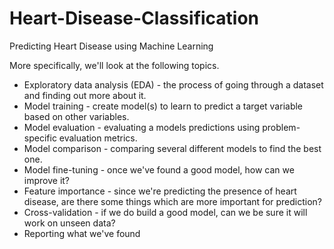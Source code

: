 # Heart-Disease-Classification
Predicting Heart Disease using Machine Learning

More specifically, we'll look at the following topics.

* Exploratory data analysis (EDA) - the process of going through a dataset and finding out more about it.
* Model training - create model(s) to learn to predict a target variable based on other variables.
* Model evaluation - evaluating a models predictions using problem-specific evaluation metrics.
* Model comparison - comparing several different models to find the best one.
* Model fine-tuning - once we've found a good model, how can we improve it?
* Feature importance - since we're predicting the presence of heart disease, are there some things which are more important for prediction?
* Cross-validation - if we do build a good model, can we be sure it will work on unseen data?
* Reporting what we've found
